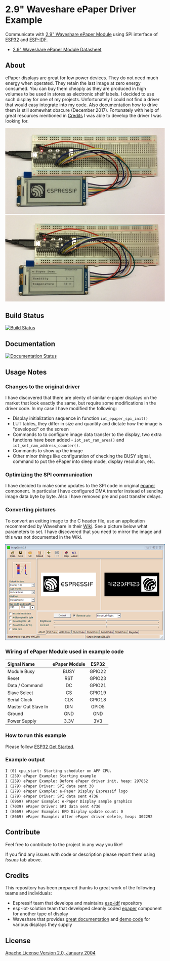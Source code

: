 # 2.9" Waveshare ePaper Driver Example

Communicate with [2.9" Waveshare ePaper Module](https://www.waveshare.com/wiki/2.9inch_e-Paper_Module) using SPI interface of [ESP32](http://espressif.com/en/products/hardware/esp32/overview) and [ESP-IDF](https://github.com/espressif/esp-idf).

* [2.9" Waveshare ePaper Module Datasheet](pictures/2.9inch_e-Paper_Datasheet.pdf)

## About

ePaper displays are great for low power devices. They do not need much energy when operated. They retain the last image at zero energy consumed. You can buy them cheaply as they are produced in high volumes to be used in stores as electronic shelf labels. I decided to use such display for one of my projects. Unfortunately I could not find a driver that would easy integrate into my code. Also documentation how to drive them is still somewhat obscure (December 2017). Fortunately with help of great resources mentioned in [Credits](#credits) I was able to develop the driver I was looking for.

![alt text](pictures/e-paper-and-esp-sample-image.jpg "ePaper display showing a sample graphics image")
![alt text](pictures/e-paper-and-esp-sample-text.jpg "ePaper display showing a sample text and lines drawn from the application using graphics functions")


## Build Status

[![Build Status](https://travis-ci.org/krzychb/esp-epaper-29-ws.svg?branch=master)](https://travis-ci.org/krzychb/esp-epaper-29-ws)

## Documentation

[![Documentation Status](https://readthedocs.org/projects/esp-epaper-29-ws/badge/?version=latest)](http://esp-epaper-29-ws.readthedocs.io/en/latest/?badge=latest)

## Usage Notes

### Changes to the original driver

I have discovered that there are plenty of similar e-paper displays on the market that look exactly the same, but require some modifications in the driver code. In my case I have modified the following:

* Display initialization sequence in function `iot_epaper_spi_init()`
* LUT tables, they differ in size and quantity and dictate how the image is "developed" on the screen
* Commands to to configure image data transfer to the display, two extra functions have been added - `iot_set_ram_area()` and `iot_set_ram_address_counter()`.
* Commands to show up the image
* Other minor things like configuration of checking the BUSY signal, command to put the ePaper into sleep mode, display resolution, etc.


### Optimizing the SPI communication

I have decided to make some updates to the SPI code in original [epaper](https://github.com/espressif/esp-iot-solution/tree/master/components/spi_devices/epaper/test) component. In particular I have configured DMA transfer instead of sending image data byte by byte. Also I have removed pre and post transfer delays.


### Converting pictures

To convert an exiting image to the C header file, use an application recommended by Waveshare in their [Wiki](https://www.waveshare.com/wiki/2.9inch_e-Paper_Module#How_to_display_an_image). See a picture below what parameters to set. I have discovered that you need to mirror the image and this was not documented in the Wiki.

![alt text](pictures/image-conversion-setup.png "Example how to set up the application to convert an image to the C header file")


### Wiring of ePaper Module used in example code

| Signal Name | ePaper Module | ESP32 |
| :--- | :---: | :---: |
| Module Busy | BUSY | GPIO22 |
| Reset | RST | GPIO23 |
| Data / Command | DC | GPIO21 |
| Slave Select | CS | GPIO19 |
| Serial Clock | CLK | GPIO18 |
| Master Out Slave In | DIN | GPIO5 |
| Ground | GND | GND |
| Power Supply | 3.3V | 3V3 |


### How to run this example

Please follow [ESP32 Get Started](https://esp-idf.readthedocs.io/en/latest/get-started/index.html).


### Example output

```
I (0) cpu_start: Starting scheduler on APP CPU.
I (259) ePaper Example: Starting example
I (259) ePaper Example: Before ePaper driver init, heap: 297852
I (279) ePaper Driver: SPI data sent 30
I (279) ePaper Example: e-Paper Display Espressif logo
I (279) ePaper Driver: SPI data sent 4736
I (6969) ePaper Example: e-Paper Display sample graphics
I (7039) ePaper Driver: SPI data sent 4736
I (8669) ePaper Example: EPD Display update count: 0
I (8669) ePaper Example: After ePaper driver delete, heap: 302292

```

## Contribute

Feel free to contribute to the project in any way you like!

If you find any issues with code or description please report them using *Issues* tab above.


## Credits

This repository has been prepared thanks to great work of the following teams and individuals:

* Espressif team that develops and maintains [esp-idf](https://github.com/espressif/esp-idf)  repository
* esp-iot-solution team that developed cleanly coded [epaper](https://github.com/espressif/esp-iot-solution/tree/master/components/spi_devices/epaper/test) component for another type of display
* Waveshare that provides [great documentation](https://www.waveshare.com/wiki/2.9inch_e-Paper_Module) and [demo code](https://www.waveshare.com/wiki/File:2.9inch_e-Paper_Module_code.7z) for various displays they supply


## License

[Apache License Version 2.0, January 2004](LICENSE)